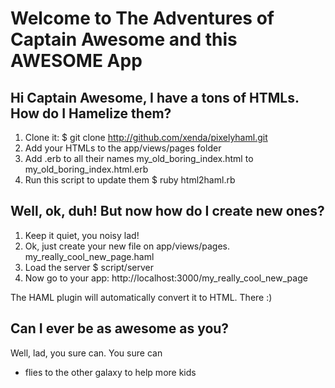 Welcome to The Adventures of Captain Awesome and this AWESOME App
==============================================================

Hi Captain Awesome, I have a tons of HTMLs. How do I Hamelize them?
-----------------------------------------------------------------

1. Clone it:
  $ git clone http://github.com/xenda/pixelyhaml.git
2. Add your HTMLs to the app/views/pages folder
3. Add .erb to all their names
  my_old_boring_index.html to my_old_boring_index.html.erb
4. Run this script to update them
  $ ruby html2haml.rb

Well, ok, duh! But now how do I create new ones?
------------------------------------------------

1. Keep it quiet, you noisy lad!
2. Ok, just create your new file on app/views/pages.
  my_really_cool_new_page.haml
3. Load the server
  $ script/server
4. Now go to your app:
  http://localhost:3000/my_really_cool_new_page
  
  The HAML plugin will automatically convert it to HTML. There :)
  
Can I ever be as awesome as you?
---------------------------------

Well, lad, you sure can. You sure can

* flies to the other galaxy to help more kids